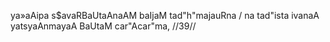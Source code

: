 ya»aAipa s$avaRBaUtaAnaAM baIjaM tad"h"majauRna /
na tad"ista ivanaA yatsyaAnmayaA BaUtaM car"Acar"ma, //39//